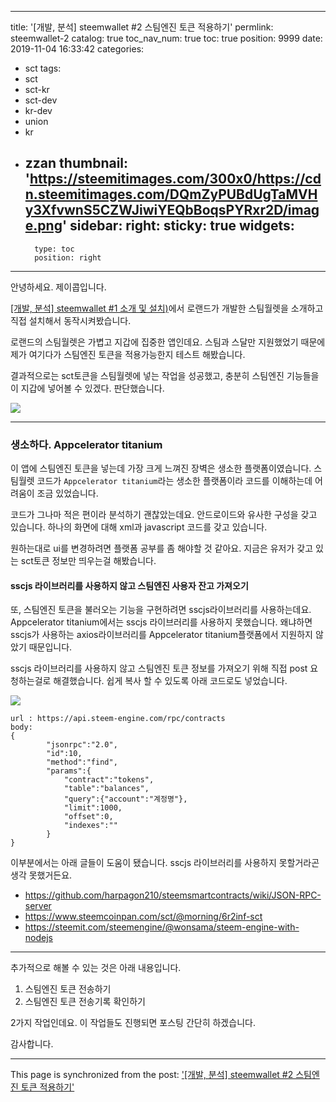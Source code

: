 
---
title: '[개발, 분석] steemwallet #2 스팀엔진 토큰 적용하기'
permlink: steemwallet-2
catalog: true
toc_nav_num: true
toc: true
position: 9999
date: 2019-11-04 16:33:42
categories:
- sct
tags:
- sct
- sct-kr
- sct-dev
- kr-dev
- union
- kr
- zzan
thumbnail: 'https://steemitimages.com/300x0/https://cdn.steemitimages.com/DQmZyPUBdUgTaMVHy3XfvwnS5CZWJiwiYEQbBoqsPYRxr2D/image.png'
sidebar:
    right:
        sticky: true
widgets:
    -
        type: toc
        position: right
---


안녕하세요. 제이콥입니다.

[[개발, 분석] steemwallet #1 소개 및 설치)](https://www.steemcoinpan.com/sct/@jacobyu/steemwallet-1)에서 로랜드가 개발한 스팀월렛을 소개하고 직접 설치해서 동작시켜봤습니다.

로랜드의 스팀월렛은 가볍고 지갑에 집중한 앱인데요. 스팀과 스달만 지원했었기 때문에 제가 여기다가 스팀엔진 토큰을 적용가능한지 테스트 해봤습니다. 

결과적으로는 sct토큰을 스팀월렛에 넣는 작업을 성공했고, 충분히 스팀엔진 기능들을 이 지갑에 넣어볼 수 있겠다. 판단했습니다.

![](https://steemitimages.com/300x0/https://cdn.steemitimages.com/DQmZyPUBdUgTaMVHy3XfvwnS5CZWJiwiYEQbBoqsPYRxr2D/image.png)

---

### 생소하다. Appcelerator titanium

이 앱에 스팀엔진 토큰을 넣는데 가장 크게 느껴진 장벽은 생소한 플랫폼이였습니다. 스팀월렛 코드가 `Appcelerator titanium`라는 생소한 플랫폼이라 코드를 이해하는데 어려움이 조금 있었습니다. 

코드가 그나마 적은 편이라 분석하기 괜찮았는데요. 안드로이드와 유사한 구성을 갖고 있습니다. 하나의 화면에 대해 xml과 javascript 코드를 갖고 있습니다.

원하는대로 ui를 변경하려면 플랫폼 공부를 좀 해야할 것 같아요. 지금은 유저가 갖고 있는 sct토큰 정보만 띄우는걸 해봤습니다.

#### sscjs 라이브러리를 사용하지 않고 스팀엔진 사용자 잔고 가져오기


또, 스팀엔진 토큰을 불러오는 기능을 구현하려면 sscjs라이브러리를 사용하는데요. Appcelerator titanium에서는 sscjs 라이브러리를 사용하지 못했습니다. 왜냐하면 sscjs가 사용하는 axios라이브러리를 Appcelerator titanium플랫폼에서 지원하지 않았기 때문입니다.

sscjs 라이브러리를 사용하지 않고 스팀엔진 토큰 정보를 가져오기 위해 직접 post 요청하는걸로 해결했습니다. 쉽게 복사 할 수 있도록 아래 코드로도 넣었습니다.

![](https://cdn.steemitimages.com/DQmQCtEv2dqKWSyxTkLvDeeSYfNZMCNAoY5jDJMTqYtaJyq/image.png)

```
url : https://api.steem-engine.com/rpc/contracts
body:
{
        "jsonrpc":"2.0",
        "id":10,
        "method":"find",
        "params":{
            "contract":"tokens",
            "table":"balances",
            "query":{"account":"계정명"},
            "limit":1000,
            "offset":0,
            "indexes":""
        }
}
```

이부분에서는 아래 글들이 도움이 됐습니다. sscjs 라이브러리를 사용하지 못할거라곤 생각 못했거든요.

* https://github.com/harpagon210/steemsmartcontracts/wiki/JSON-RPC-server
* https://www.steemcoinpan.com/sct/@morning/6r2inf-sct
* https://steemit.com/steemengine/@wonsama/steem-engine-with-nodejs

----

추가적으로 해볼 수 있는 것은 아래 내용입니다.

1. 스팀엔진 토큰 전송하기
2. 스팀엔진 토큰 전송기록 확인하기

2가지 작업인데요. 
이 작업들도 진행되면 포스팅 간단히 하겠습니다.



감사합니다.

- - -

This page is synchronized from the post: ['[개발, 분석] steemwallet #2 스팀엔진 토큰 적용하기'](https://steemit.com/@jacobyu/steemwallet-2)
